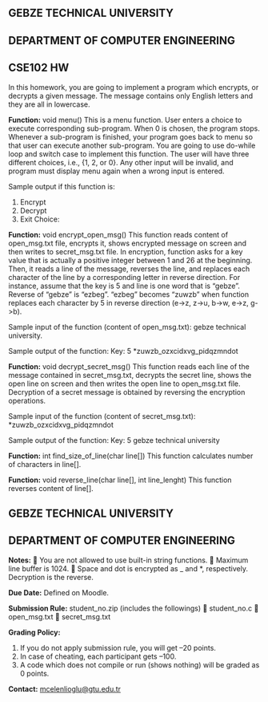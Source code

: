 ## GEBZE TECHNICAL UNIVERSITY

## DEPARTMENT OF COMPUTER ENGINEERING

## CSE102 HW

In this homework, you are going to implement a program which encrypts, or decrypts
a given message. The message contains only English letters and they are all in
lowercase.

**Function:** void menu()
This is a menu function. User enters a choice to execute corresponding sub-program.
When 0 is chosen, the program stops. Whenever a sub-program is finished, your
program goes back to menu so that user can execute another sub-program. You are
going to use do-while loop and switch case to implement this function. The user
will have three different choices, i.e., {1, 2, or 0}. Any other input will be
invalid, and program must display menu again when a wrong input is entered.

Sample output if this function is:

1. Encrypt
2. Decrypt
0. Exit
Choice:

**Function:** void encrypt_open_msg()
This function reads content of open_msg.txt file, encrypts it, shows encrypted
message on screen and then writes to secret_msg.txt file. In encryption, function
asks for a key value that is actually a positive integer between 1 and 26 at the
beginning. Then, it reads a line of the message, reverses the line, and replaces
each character of the line by a corresponding letter in reverse direction. For
instance, assume that the key is 5 and line is one word that is “gebze”. Reverse of
“gebze” is “ezbeg”. “ezbeg” becomes “zuwzb” when function replaces each character
by 5 in reverse direction (e->z, z->u, b->w, e->z, g->b).

Sample input of the function (content of open_msg.txt):
gebze technical university.

Sample output of the function:
Key: 5
*zuwzb_ozxcidxvg_pidqzmndot

**Function:** void decrypt_secret_msg()
This function reads each line of the message contained in secret_msg.txt, decrypts
the secret line, shows the open line on screen and then writes the open line to
open_msg.txt file. Decryption of a secret message is obtained by reversing the
encryption operations.

Sample input of the function (content of secret_msg.txt):
*zuwzb_ozxcidxvg_pidqzmndot

Sample output of the function:
Key: 5
gebze technical university

**Function:** int find_size_of_line(char line[])
This function calculates number of characters in line[].

**Function:** void reverse_line(char line[], int line_lenght)
This function reverses content of line[].


## GEBZE TECHNICAL UNIVERSITY

## DEPARTMENT OF COMPUTER ENGINEERING

**Notes:**
 You are not allowed to use built-in string functions.
 Maximum line buffer is 1024.
 Space and dot is encrypted as _ and *, respectively. Decryption is the
reverse.

**Due Date:** Defined on Moodle.

**Submission Rule:** student_no.zip (includes the followings)
 student_no.c
 open_msg.txt
 secret_msg.txt

**Grading Policy:**

1. If you do not apply submission rule, you will get –20 points.
2. In case of cheating, each participant gets –100.
3. A code which does not compile or run (shows nothing) will be graded as 0
points.

**Contact:** mcelenlioglu@gtu.edu.tr


